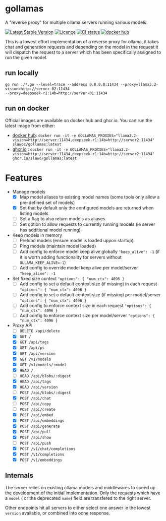 # gollamas
A "reverse proxy" for multiple ollama servers running various models.

[![Latest Stable Version](https://flat.badgen.net/github/release/slawo/gollamas/stable)](https://github.com/slawo/gollamas/releases/latest)
[![Licence](https://flat.badgen.net/github/license/slawo/gollamas)](https://github.com/slawo/gollamas/blob/main/LICENSE)
[![CI status](https://flat.badgen.net/github/checks/slawo/gollamas)](https://github.com/slawo/gollamas/actions)
[![docker hub](https://flat.badgen.net/docker/pulls/slawoc/gollamas)](https://hub.docker.com/r/slawoc/gollamas)

This is a lowest effort implementation of a reverse proxy for ollama, it takes chat and generation requests and depending on the model in the request it will dispatch the request to a server which has been specifically assigned to run the given model.

## run locally

````
go run ./*.go --level=trace --address 0.0.0.0:11434 --proxy=llama3.2-vision=http://server-02:11434 
--proxy=deepseek-r1:14b=http://server-01:11434
````

## run on docker
Official images are available on docker hub and ghcr.io. You can run the latest image from either: 

  - [docker hub](https://hub.docker.com/repository/docker/slawoc/gollamas): `docker run -it -e GOLLAMAS_PROXIES="llama3.2-vision=http://server:11434,deepseek-r1:14b=http://server2:11434" slawoc/gollamas:latest`
  - [ghcr.io](https://github.com/slawo/gollamas/pkgs/container/gollamas) : `docker run -it -e GOLLAMAS_PROXIES="llama3.2-vision=http://server:11434,deepseek-r1:14b=http://server2:11434" ghcr.io/slawo/gollamas:latest`

# Features

  - Manage models
    - [x] Map model aliases to existing model names (some tools only allow a pre-defined set of models)
    - [x] Set that by default only the configured models are returned when listing models
    - [ ] Set a flag to also return models as aliases
    - [ ] Set option to allow requests to currently running models (ie server has additional model running)
  - Keep models in memory
    - [ ] Preload models (ensure model is loaded uppon startup)
    - [ ] Ping models (maintain model loaded)
    - [ ] Add config to enforce model keep alive globally `"keep_alive": -1` (if it is worth adding functionality for servers without `OLLAMA_KEEP_ALIVE=-1`)
    - [ ] Add config to override model keep alive per model/server `"keep_alive": -1`
  - Set fixed size context `"options": { "num_ctx": 4096 }`
    - [ ] Add config to set a default context size (if missing) in each request `"options": { "num_ctx": 4096 }`
    - [ ] Add config to set a default context size (if missing) per model/server `"options": { "num_ctx": 4096 }`
    - [ ] Add config to enforce context size in each request `"options": { "num_ctx": 4096 }`
    - [ ] Add config to enforce context size per model/server `"options": { "num_ctx": 4096 }`
  - Proxy API
	- [ ] `DELETE /api/delete`
	- [x] `GET /`
	- [x] `GET /api/tags`
	- [x] `GET /api/ps`
	- [x] `GET /api/version`
	- [x] `GET /v1/models`
	- [x] `GET /v1/models/:model`
	- [x] `HEAD /`
	- [ ] `HEAD /api/blobs/:digest`
	- [x] `HEAD /api/tags`
	- [x] `HEAD /api/version`
	- [ ] `POST /api/blobs/:digest`
	- [x] `POST /api/chat`
	- [ ] `POST /api/copy`
	- [ ] `POST /api/create`
	- [x] `POST /api/embed`
	- [x] `POST /api/embeddings`
	- [x] `POST /api/generate`
	- [x] `POST /api/pull`
	- [x] `POST /api/show`
	- [ ] `POST /api/push`
	- [x] `POST /v1/chat/completions`
	- [x] `POST /v1/completions`
	- [x] `POST /v1/embeddings`

## Internals
The server relies on existing ollama models and middlewares to speed up the development of the initial implementation.
Only the requests which have a `model` ( or the deprecated `name`) field are transfered to the right server.

Other endpoints hit all servers to either select one answer ie the lowest `version` available, or combined into oone response.
